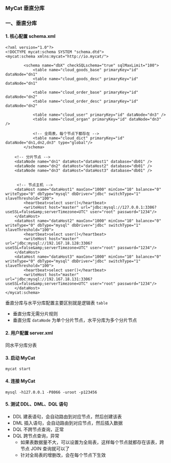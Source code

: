 ### MyCat 垂直分库
### 一、垂直分库
#### 1. 核心配置  schema.xml
```
<?xml version="1.0"?>
<!DOCTYPE mycat:schema SYSTEM "schema.dtd">
<mycat:schema xmlns:mycat="http://io.mycat/">
	
        <schema name="dbX" checkSQLschema="true" sqlMaxLimit="100">
            <table name="cloud_goods_base" primaryKey="id" dataNode="dn1"
            <table name="cloud_goods_desc" primaryKey="id" dataNode="dn1"

            <table name="cloud_order_base" primaryKey="id" dataNode="dn2"
            <table name="cloud_order_desc" primaryKey="id" dataNode="dn2"

            <table name="cloud_user" primaryKey="id" dataNode="dn3" />
            <table name="cloud_organ" primaryKey="id" dataNode="dn3" />
            
            <!-- 全局表，每个节点下都存在 -->
            <table name="cloud_dict" primaryKey="id" dataNode="dn1,dn2,dn3" type="global"/>
        </schema>
	 
	<!-- 分片节点 -->
	<dataNode name="dn1" dataHost="dataHost1" database="db01" />
	<dataNode name="dn2" dataHost="dataHost2" database="db01" />
	<dataNode name="dn3" dataHost="dataHost3" database="db01" />
	 
	 
	 <!-- 节点主机 -->
	<dataHost name="dataHost1" maxCon="1000" minCon="10" balance="0" writeType="0" dbType="mysql" dbDriver="jdbc" switchType="1"  slaveThreshold="100">
		<heartbeat>select user()</heartbeat>
		<writeHost host="master" url="jdbc:mysql://127.0.0.1:3306?useSSL=false&amp;serverTimezone=UTC" user="root" password="1234"/> 
	</dataHost>
	<dataHost name="dataHost2" maxCon="1000" minCon="10" balance="0" writeType="0" dbType="mysql" dbDriver="jdbc" switchType="1"  slaveThreshold="100">
		<heartbeat>select user()</heartbeat>
		<writeHost host="master" url="jdbc:mysql://192.167.18.128:3306?useSSL=false&amp;serverTimezone=UTC" user="root" password="1234"/> 
	</dataHost>
	<dataHost name="dataHost3" maxCon="1000" minCon="10" balance="0" writeType="0" dbType="mysql" dbDriver="jdbc" switchType="1"  slaveThreshold="100">
		<heartbeat>select user()</heartbeat>
		<writeHost host="master" url="jdbc:mysql://192.167.18.131:3306?useSSL=false&amp;serverTimezone=UTC" user="root" password="1234"/> 
	</dataHost>
</mycat:schema>
```

垂直分库与水平分库配置主要区别就是逻辑表 `table`
* 垂直分库无需分片规则
* 垂直分库 `dataNode` 为单个分片节点，水平分库为多个分片节点


#### 2. 用户配置  server.xml
同水平分库分表


#### 3. 启动 MyCat
`mycat start`


#### 4. 连接 MyCat
```
mysql -h127.0.0.1 -P8066 -uroot -p123456
```


#### 5. 测试 DDL、DML、DQL 语句
* DDL 建表语句，会自动路由到对应节点，然后创建该表
* DML 插入语句，会自动路由到对应节点，然后插入数据
* DQL 不跨节点查询，正常
* DQL 跨节点查询，异常
    * 如果表数据量不大，可以设置为全局表，这样每个节点就都存在该表，跨节点 JOIN 查询就可以了
    * 针对全局表的增删改，会在每个节点下生效
